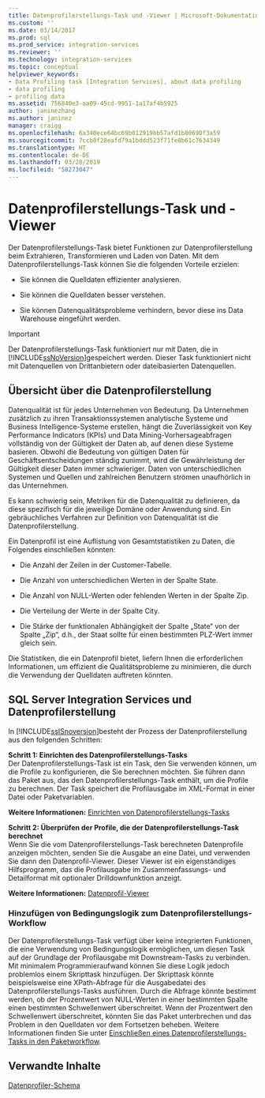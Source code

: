 ```yaml
---
title: Datenprofilerstellungs-Task und -Viewer | Microsoft-Dokumentation
ms.custom: ''
ms.date: 03/14/2017
ms.prod: sql
ms.prod_service: integration-services
ms.reviewer: ''
ms.technology: integration-services
ms.topic: conceptual
helpviewer_keywords:
- Data Profiling task [Integration Services], about data profiling
- data profiling
- profiling data
ms.assetid: 756840e3-aa09-45cd-9951-1a17af4b5925
author: janinezhang
ms.author: janinez
manager: craigg
ms.openlocfilehash: 6a340ece64bc69b012919bb57afd1b80690f3a59
ms.sourcegitcommit: 7ccb8f28eafd79a1bddd523f71fe8b61c7634349
ms.translationtype: HT
ms.contentlocale: de-DE
ms.lasthandoff: 03/20/2019
ms.locfileid: "58273047"
---
```

# <a name="data-profiling-task-and-viewer"></a>Datenprofilerstellungs-Task und -Viewer
  Der Datenprofilerstellungs-Task bietet Funktionen zur Datenprofilerstellung beim Extrahieren, Transformieren und Laden von Daten. Mit dem Datenprofilerstellungs-Task können Sie die folgenden Vorteile erzielen:  
  
-   Sie können die Quelldaten effizienter analysieren.  
  
-   Sie können die Quelldaten besser verstehen.  
  
-   Sie können Datenqualitätsprobleme verhindern, bevor diese ins Data Warehouse eingeführt werden.  
  
> [!IMPORTANT]  
>  Der Datenprofilerstellungs-Task funktioniert nur mit Daten, die in [!INCLUDE[ssNoVersion](../../includes/ssnoversion-md.md)]gespeichert werden. Dieser Task funktioniert nicht mit Datenquellen von Drittanbietern oder dateibasierten Datenquellen.  
  
## <a name="data-profiling-overview"></a>Übersicht über die Datenprofilerstellung  
 Datenqualität ist für jedes Unternehmen von Bedeutung. Da Unternehmen zusätzlich zu ihren Transaktionssystemen analytische Systeme und Business Intelligence-Systeme erstellen, hängt die Zuverlässigkeit von Key Performance Indicators (KPIs) und Data Mining-Vorhersageabfragen vollständig von der Gültigkeit der Daten ab, auf denen diese Systeme basieren. Obwohl die Bedeutung von gültigen Daten für Geschäftsentscheidungen ständig zunimmt, wird die Gewährleistung der Gültigkeit dieser Daten immer schwieriger. Daten von unterschiedlichen Systemen und Quellen und zahlreichen Benutzern strömen unaufhörlich in das Unternehmen.  
  
 Es kann schwierig sein, Metriken für die Datenqualität zu definieren, da diese spezifisch für die jeweilige Domäne oder Anwendung sind. Ein gebräuchliches Verfahren zur Definition von Datenqualität ist die Datenprofilerstellung.  
  
 Ein Datenprofil ist eine Auflistung von Gesamtstatistiken zu Daten, die Folgendes einschließen könnten:  
  
-   Die Anzahl der Zeilen in der Customer-Tabelle.  
  
-   Die Anzahl von unterschiedlichen Werten in der Spalte State.  
  
-   Die Anzahl von NULL-Werten oder fehlenden Werten in der Spalte Zip.  
  
-   Die Verteilung der Werte in der Spalte City.  
  
-   Die Stärke der funktionalen Abhängigkeit der Spalte „State“ von der Spalte „Zip“, d.h., der Staat sollte für einen bestimmten PLZ-Wert immer gleich sein.  
  
 Die Statistiken, die ein Datenprofil bietet, liefern Ihnen die erforderlichen Informationen, um effizient die Qualitätsprobleme zu minimieren, die durch die Verwendung der Quelldaten auftreten könnten.  
  
## <a name="integration-services-and-data-profiling"></a>SQL Server Integration Services und Datenprofilerstellung  
 In [!INCLUDE[ssISnoversion](../../includes/ssisnoversion-md.md)]besteht der Prozess der Datenprofilerstellung aus den folgenden Schritten:  
  
 **Schritt 1: Einrichten des Datenprofilerstellungs-Tasks**  
 Der Datenprofilerstellungs-Task ist ein Task, den Sie verwenden können, um die Profile zu konfigurieren, die Sie berechnen möchten. Sie führen dann das Paket aus, das den Datenprofilerstellungs-Task enthält, um die Profile zu berechnen. Der Task speichert die Profilausgabe im XML-Format in einer Datei oder Paketvariablen.  
  
 **Weitere Informationen:** [Einrichten von Datenprofilerstellungs-Tasks](../../integration-services/control-flow/setup-of-the-data-profiling-task.md)  
  
 **Schritt 2: Überprüfen der Profile, die der Datenprofilerstellungs-Task berechnet**  
 Wenn Sie die vom Datenprofilerstellungs-Task berechneten Datenprofile anzeigen möchten, senden Sie die Ausgabe an eine Datei, und verwenden Sie dann den Datenprofil-Viewer. Dieser Viewer ist ein eigenständiges Hilfsprogramm, das die Profilausgabe im Zusammenfassungs- und Detailformat mit optionaler Drilldownfunktion anzeigt.  
  
 **Weitere Informationen:** [Datenprofil-Viewer](../../integration-services/control-flow/data-profile-viewer.md)  
  
### <a name="addition-of-conditional-logic-to-the-data-profiling-workflow"></a>Hinzufügen von Bedingungslogik zum Datenprofilerstellungs-Workflow  
 Der Datenprofilerstellungs-Task verfügt über keine integrierten Funktionen, die eine Verwendung von Bedingungslogik ermöglichen, um diesen Task auf der Grundlage der Profilausgabe mit Downstream-Tasks zu verbinden. Mit minimalem Programmieraufwand können Sie diese Logik jedoch problemlos einem Skripttask hinzufügen. Der Skripttask könnte beispielsweise eine XPath-Abfrage für die Ausgabedatei des Datenprofilerstellungs-Tasks ausführen. Durch die Abfrage könnte bestimmt werden, ob der Prozentwert von NULL-Werten in einer bestimmten Spalte einen bestimmten Schwellenwert überschreitet. Wenn der Prozentwert den Schwellenwert überschreitet, könnten Sie das Paket unterbrechen und das Problem in den Quelldaten vor dem Fortsetzen beheben. Weitere Informationen finden Sie unter [Einschließen eines Datenprofilerstellungs-Tasks in den Paketworkflow](../../integration-services/control-flow/incorporate-a-data-profiling-task-in-package-workflow.md).  
  
## <a name="related-content"></a>Verwandte Inhalte  
 [Datenprofiler-Schema](https://go.microsoft.com/fwlink/?LinkId=251524)  
  
  
